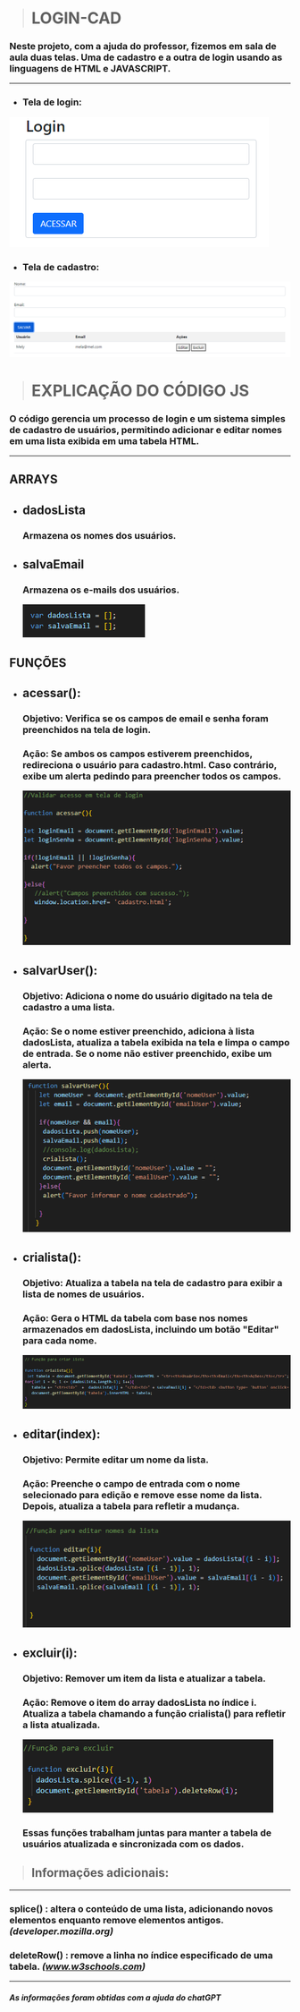 > # **LOGIN-CAD** 

### Neste projeto, com a ajuda do professor, fizemos em sala de aula duas telas. Uma de cadastro e a outra de login usando as linguagens de HTML e JAVASCRIPT.

-------------------------------------------------------------------------------


* ### **Tela de login:** 

![LOGIN-CAD](img/login2.png)


* ### **Tela de cadastro:**  

![LOGIN-CAD](img/htmlcad.png)

> # **EXPLICAÇÃO DO CÓDIGO JS**

### O código gerencia um processo de login e um sistema simples de cadastro de usuários, permitindo adicionar e editar nomes em uma lista exibida em uma tabela HTML.

---------------------------------------------------------------------

 ## **ARRAYS**
 
   * ## **dadosLista**
       
       ### Armazena os nomes dos usuários.

   * ## **salvaEmail**
      
      ### Armazena os e-mails dos usuários.

      ![LOGIN-CAD](img/arrays.png)



 ## **FUNÇÕES**

* ## **acessar():**  

    ### Objetivo: Verifica se os campos de email e senha foram preenchidos na tela de login.
    ### Ação: Se ambos os campos estiverem preenchidos, redireciona o usuário para cadastro.html. Caso contrário, exibe um alerta pedindo para preencher todos os campos.

   ![LOGIN-CAD](img/funcaoacessar.png)





* ## **salvarUser():**  
  
   ### Objetivo: Adiciona o nome do usuário digitado na tela de cadastro a uma lista.
   ### Ação: Se o nome estiver preenchido, adiciona à lista dadosLista, atualiza a tabela exibida na tela e limpa o campo de entrada. Se o nome não estiver preenchido, exibe um alerta.  

   ![LOGIN-CAD](img/salvauser2.png)




* ## **crialista():**

   ### Objetivo: Atualiza a tabela na tela de cadastro para exibir a lista de nomes de usuários.
   ### Ação: Gera o HTML da tabela com base nos nomes armazenados em dadosLista, incluindo um botão "Editar" para cada nome.  

   ![LOGIN-CAD](img/crialista2.png)



* ## **editar(index):**

   ### Objetivo: Permite editar um nome da lista.
   ### Ação: Preenche o campo de entrada com o nome selecionado para edição e remove esse nome da lista. Depois, atualiza a tabela para refletir a mudança.  

   ![LOGIN-CAD](img/editanome2.png)




* ## **excluir(i):**  

   ### Objetivo: Remover um item da lista e atualizar a tabela.
   ### Ação: Remove o item do array dadosLista no índice i. Atualiza a tabela chamando a função crialista() para refletir a lista atualizada.  

   ![LOGIN-CAD](img/excluir.png)

   ### Essas funções trabalham juntas para manter a tabela de usuários atualizada e sincronizada com os dados.


> ## **Informações adicionais:**    

-------------------------------------------------------------------

   ### splice() : altera o conteúdo de uma lista, adicionando novos elementos enquanto remove elementos antigos. *(developer.mozilla.org)*

   ### deleteRow() : remove a linha no índice especificado de uma tabela. *(www.w3schools.com)*

-----------------------------------------------------------------------
#### *As informações foram obtidas com a ajuda do chatGPT*










